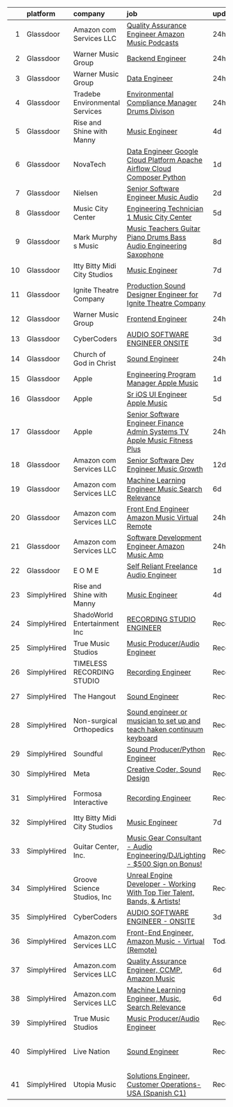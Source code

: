 

|    | platform    | company                        | job                                                                                                                                                                                                                                                                                                                                                                                                                                                                                                                                                                                                                                                                                                                                                                                                                                                                                                                                                                                                                                                                                                                                                                                                                                                                                                                                                                                                                                                                   | update_time   | location                     |
|---:|:------------|:-------------------------------|:----------------------------------------------------------------------------------------------------------------------------------------------------------------------------------------------------------------------------------------------------------------------------------------------------------------------------------------------------------------------------------------------------------------------------------------------------------------------------------------------------------------------------------------------------------------------------------------------------------------------------------------------------------------------------------------------------------------------------------------------------------------------------------------------------------------------------------------------------------------------------------------------------------------------------------------------------------------------------------------------------------------------------------------------------------------------------------------------------------------------------------------------------------------------------------------------------------------------------------------------------------------------------------------------------------------------------------------------------------------------------------------------------------------------------------------------------------------------|:--------------|:-----------------------------|
|  1 | Glassdoor   | Amazon com Services LLC        | [Quality Assurance Engineer  Amazon Music   Podcasts](https://www.glassdoor.com/partner/jobListing.htm?pos=111&ao=1136043&s=58&guid=00000182439922ad9b9798ae2ee3c80e&src=GD_JOB_AD&t=SR&vt=w&cs=1_fc5b47a6&cb=1658991485876&jobListingId=1008032417294&jrtk=3-0-1g91pi8mfhaq2801-1g91pi8msii18800-4230928234f89926-)                                                                                                                                                                                                                                                                                                                                                                                                                                                                                                                                                                                                                                                                                                                                                                                                                                                                                                                                                                                                                                                                                                                                                  | 24h           | Culver City, CA              |
|  2 | Glassdoor   | Warner Music Group             | [Backend Engineer](https://www.glassdoor.com/partner/jobListing.htm?pos=122&ao=1136043&s=58&guid=00000182439922ad9b9798ae2ee3c80e&src=GD_JOB_AD&t=SR&vt=w&cs=1_98d36ac2&cb=1658991485879&jobListingId=1008033547650&jrtk=3-0-1g91pi8mfhaq2801-1g91pi8msii18800-21d17630f831b979-)                                                                                                                                                                                                                                                                                                                                                                                                                                                                                                                                                                                                                                                                                                                                                                                                                                                                                                                                                                                                                                                                                                                                                                                     | 24h           | Broadway, VA                 |
|  3 | Glassdoor   | Warner Music Group             | [Data Engineer](https://www.glassdoor.com/partner/jobListing.htm?pos=119&ao=1136043&s=58&guid=00000182439922ad9b9798ae2ee3c80e&src=GD_JOB_AD&t=SR&vt=w&cs=1_b05a3f87&cb=1658991485879&jobListingId=1008033547976&jrtk=3-0-1g91pi8mfhaq2801-1g91pi8msii18800-60867c0393fb0960-)                                                                                                                                                                                                                                                                                                                                                                                                                                                                                                                                                                                                                                                                                                                                                                                                                                                                                                                                                                                                                                                                                                                                                                                        | 24h           | Broadway, VA                 |
|  4 | Glassdoor   | Tradebe Environmental Services | [Environmental Compliance Manager   Drums Divison](https://www.glassdoor.com/partner/jobListing.htm?pos=102&ao=1110586&s=58&guid=00000182439922ad9b9798ae2ee3c80e&src=GD_JOB_AD&t=SR&vt=w&ea=1&cs=1_6bb8e617&cb=1658991485875&jobListingId=1008032825994&cpc=61E17551093C17CB&jrtk=3-0-1g91pi8mfhaq2801-1g91pi8msii18800-4f56e068c5789a30--6NYlbfkN0B8GMa3RntkcGxyDWRdkTUuLLAj--st5PucnHcqnp1DO5zsBlD8iNfS59qUmHcvRUmzs5KFF4Qh52M5CMieNdJCFHXpMXFA7hUsZ8DFLhY2J004fGjn8m538y5_B9a2s5eLqpzdxHlR8I4WyLVtaBFdEh-SUvq5cpYEU-BqpOIkinWfj0K_aE9geZf2sHDvQ4tptb03xpzOIPxHy53kGWgGdK1zsjs3z7ZgPyvtVN_cQk-2KB71pgaZxiEJmnZjCf5WikR2Q1XIh9sJ0DlErGvHcYXldefiHMJxsdBmQnM7XexzHp5xL5dOeGOhysyjW7R2Wxg4usK6XrKv4GLcM-nYEYQ15tJ-2odEHEcowO_rTqx6Eng9twShUpiLCsgELGBVHrMXrxiylhdzcOfkipKRkIi0E56xL1-3FqkzSo-I6W7F8xLVFf7Bnw7wnfOoelpy989YwUCKf71yQiduMo1RJeGBQc0nixz8-QlovWatj_n9KDbfV6SIeyatI8EK3folztvRAk0O7A%3D%3D)                                                                                                                                                                                                                                                                                                                                                                                                                                                                                                                                                               | 24h           | East Chicago, IN             |
|  5 | Glassdoor   | Rise and Shine with Manny      | [Music Engineer](https://www.glassdoor.com/partner/jobListing.htm?pos=101&ao=1110586&s=58&guid=00000182439922ad9b9798ae2ee3c80e&src=GD_JOB_AD&t=SR&vt=w&ea=1&cs=1_c42fb6c5&cb=1658991485875&jobListingId=1008024935557&cpc=07D58528F3898F33&jrtk=3-0-1g91pi8mfhaq2801-1g91pi8msii18800-7969abbaad5e119b--6NYlbfkN0DwDTMwIWFvcqyhDOox7GpvKG7FakCybxOqgTfDNvNVVkhd9bTlCJJG1E5Ki6DCdwhLwwcZl8mEaEVhZB8IUTE7ft3ao0eFkxgS-yyYpd-xfzcW2OjlKoLbwjKx3I4ChDVC0mrbdnDi23Zfhfdy34WdSaoJPmMvGWhiEn9r7JjVPkQv5WjuCKTh78W5KBrwGiw1RXRdJ_b1tBysyeES_gSv8dBRb1UI0GC7BvdWjQ_Ejvex-oqZwE6bynxF-ZH5XfwaDJWhG8V9DyTodFHNsZh3AV08tlwPck-1FhbcWnN-YYMZxv3rNHCMvrD8B_LgYyTz7LHoURdnmgkKHQRWAeQDvce_DlXh7pzELr_rvzoqKwOTlIFgBH8cGR17rjP2v1O3Dry7Ic9wguC_6uZz6BXQK-7q-V8ulucIfFI9izZPLfZk-5WGi2H79BC62nS1qI509nmQRHGCTl5r50U-16lMLJGyCiBh0ZHspjkJet3SJ1qkXlWNetcvWp_VsJQD6Vmq668Nb5GulQ%3D%3D)                                                                                                                                                                                                                                                                                                                                                                                                                                                                                                                                                                                                 | 4d            | McAllen, TX                  |
|  6 | Glassdoor   | NovaTech                       | [Data Engineer Google Cloud Platform  Apache Airflow  Cloud Composer  Python](https://www.glassdoor.com/partner/jobListing.htm?pos=116&ao=1136043&s=58&guid=00000182439922ad9b9798ae2ee3c80e&src=GD_JOB_AD&t=SR&vt=w&ea=1&cs=1_1dfd8d88&cb=1658991485879&jobListingId=1008030637643&jrtk=3-0-1g91pi8mfhaq2801-1g91pi8msii18800-ed650f6bbf2cf5f6-)                                                                                                                                                                                                                                                                                                                                                                                                                                                                                                                                                                                                                                                                                                                                                                                                                                                                                                                                                                                                                                                                                                                     | 1d            | Remote                       |
|  7 | Glassdoor   | Nielsen                        | [Senior Software Engineer  Music   Audio](https://www.glassdoor.com/partner/jobListing.htm?pos=118&ao=1136043&s=58&guid=00000182439922ad9b9798ae2ee3c80e&src=GD_JOB_AD&t=SR&vt=w&cs=1_d0d5cd10&cb=1658991485879&jobListingId=1008029553879&jrtk=3-0-1g91pi8mfhaq2801-1g91pi8msii18800-9f06dd9f8afff20d-)                                                                                                                                                                                                                                                                                                                                                                                                                                                                                                                                                                                                                                                                                                                                                                                                                                                                                                                                                                                                                                                                                                                                                              | 2d            | Emeryville, CA               |
|  8 | Glassdoor   | Music City Center              | [Engineering Technician 1   Music City Center](https://www.glassdoor.com/partner/jobListing.htm?pos=121&ao=1136043&s=58&guid=00000182439922ad9b9798ae2ee3c80e&src=GD_JOB_AD&t=SR&vt=w&ea=1&cs=1_68ae00b9&cb=1658991485879&jobListingId=1008022851673&jrtk=3-0-1g91pi8mfhaq2801-1g91pi8msii18800-dcc32c9c184252c1-)                                                                                                                                                                                                                                                                                                                                                                                                                                                                                                                                                                                                                                                                                                                                                                                                                                                                                                                                                                                                                                                                                                                                                    | 5d            | Nashville, TN                |
|  9 | Glassdoor   | Mark Murphy s Music            | [Music Teachers  Guitar Piano Drums Bass Audio Engineering Saxophone](https://www.glassdoor.com/partner/jobListing.htm?pos=115&ao=1136043&s=58&guid=00000182439922ad9b9798ae2ee3c80e&src=GD_JOB_AD&t=SR&vt=w&ea=1&cs=1_8c4f9449&cb=1658991485878&jobListingId=1008014213825&jrtk=3-0-1g91pi8mfhaq2801-1g91pi8msii18800-ced0c30461d2bcc5-)                                                                                                                                                                                                                                                                                                                                                                                                                                                                                                                                                                                                                                                                                                                                                                                                                                                                                                                                                                                                                                                                                                                             | 8d            | South Orange, NJ             |
| 10 | Glassdoor   | Itty Bitty Midi City Studios   | [Music Engineer](https://www.glassdoor.com/partner/jobListing.htm?pos=108&ao=1136043&s=58&guid=00000182439922ad9b9798ae2ee3c80e&src=GD_JOB_AD&t=SR&vt=w&ea=1&cs=1_9c1bb7dc&cb=1658991485876&jobListingId=1008018272184&jrtk=3-0-1g91pi8mfhaq2801-1g91pi8msii18800-1e408e6168bff345-)                                                                                                                                                                                                                                                                                                                                                                                                                                                                                                                                                                                                                                                                                                                                                                                                                                                                                                                                                                                                                                                                                                                                                                                  | 7d            | Riverton, NJ                 |
| 11 | Glassdoor   | Ignite Theatre Company         | [Production Sound Designer   Engineer for Ignite Theatre Company](https://www.glassdoor.com/partner/jobListing.htm?pos=120&ao=1136043&s=58&guid=00000182439922ad9b9798ae2ee3c80e&src=GD_JOB_AD&t=SR&vt=w&ea=1&cs=1_ad00447b&cb=1658991485879&jobListingId=1008018312130&jrtk=3-0-1g91pi8mfhaq2801-1g91pi8msii18800-21ee75caf62bbc12-)                                                                                                                                                                                                                                                                                                                                                                                                                                                                                                                                                                                                                                                                                                                                                                                                                                                                                                                                                                                                                                                                                                                                 | 7d            | Saint Louis, MO              |
| 12 | Glassdoor   | Warner Music Group             | [Frontend Engineer](https://www.glassdoor.com/partner/jobListing.htm?pos=114&ao=1136043&s=58&guid=00000182439922ad9b9798ae2ee3c80e&src=GD_JOB_AD&t=SR&vt=w&cs=1_c06b4e5e&cb=1658991485878&jobListingId=1008033637756&jrtk=3-0-1g91pi8mfhaq2801-1g91pi8msii18800-ee723e673fad9c47-)                                                                                                                                                                                                                                                                                                                                                                                                                                                                                                                                                                                                                                                                                                                                                                                                                                                                                                                                                                                                                                                                                                                                                                                    | 24h           | New York, NY                 |
| 13 | Glassdoor   | CyberCoders                    | [AUDIO SOFTWARE ENGINEER   ONSITE](https://www.glassdoor.com/partner/jobListing.htm?pos=106&ao=1110586&s=58&guid=00000182439922ad9b9798ae2ee3c80e&src=GD_JOB_AD&t=SR&vt=w&ea=1&cs=1_198ddf6e&cb=1658991485876&jobListingId=1008025415201&cpc=AC285F3A3ECA6BB0&jrtk=3-0-1g91pi8mfhaq2801-1g91pi8msii18800-3bd16286be0991e9--6NYlbfkN0CpFJQzrgRR8WqXWK1qKKEqALWJw739KlKqr2H-MSI4eoBlI4EFrmor2FYZMP3muM1jAE7yYqBMhYdFXvXCy_BVIV-ojIczkDvGmxEd1bzLkaCTOwAcx95WftiXyUBtt9ZJ7NIXQRdj_sJwyWhgzrQ5fMfDCSyCSmRcSixAN4OjYZ6Jfr7jwL1R4WTrXaRvTXvIfz9uaBFR06yPh9iLDE6pPuLPMCDA-Jf1z5X5PenVrmBuVLvHkGIyOFWETxbYfAObMpykyrVmaFVdoCt6w1JwmNlM3J2PMkaN7UzEqIex6kIiO80GePfo-kMWw3pL3c76XXi8FLRYsxDIUET0GoRHRGN-Bdu7Qcfinr-A5lPLTfKKd27SvLFdkjD4c61mMNLgtdzqVq5nyA8tlIfwTA8zxkIzWTjvhZfAAWeIMIJjlEFQGC0lfjtW6lbS3XiN8ExkABgvGlFLjiTW88PFinnUyJUlxwA4p8swZLL5e4RiLG0r-uvF4WNC6DD8ZZRIvSPoxxsXlCQjFx6_JldlPLe7rMhaZTAAdKm2aiMzW15faemt6MOZ6bHt7mUvRUjMNo8969vMWpTDyM1DiV6SWf2ZK2y8yn1iC10thTWeDHcI63AZzLhvGVy8_DgljzxX8VS8nkp9RW_b5_QXOWhhFdK5wARSWXkefLi-K9Btbac2MM2jROYKcBbR4k0JO-YdLcM2J_WMtE7KHX7YbnXA5x28RJDv5ONYoES8N1PT5aEcUsC9lUKLnEuDCh-w6DDJn4TeECB53LwKs6Wc9SwMInpso7Ar_qR-MDLr9y3RyR2QCB5j2_1Hq7fhtn4moXqyH5HO7w7eRE3HFtFfOQesGvFISUJApCllbehKIXHiq_GhHqrgnZ-ULwywKXhn2kaXfLj3BDewmLezJI9AKP4O6wp2Klj60YoA5HWUQci7EP8U_3Z14dkstxUde6KmIdJM-DvJ2xnPAbx5tRD01SyOueCyUZ7UdUYGTi8%3D)                                                                                             | 3d            | San Jose, CA                 |
| 14 | Glassdoor   | Church of God in Christ        | [Sound Engineer](https://www.glassdoor.com/partner/jobListing.htm?pos=110&ao=1136043&s=58&guid=00000182439922ad9b9798ae2ee3c80e&src=GD_JOB_AD&t=SR&vt=w&ea=1&cs=1_ff653496&cb=1658991485876&jobListingId=1008034088041&jrtk=3-0-1g91pi8mfhaq2801-1g91pi8msii18800-e56448383489d513-)                                                                                                                                                                                                                                                                                                                                                                                                                                                                                                                                                                                                                                                                                                                                                                                                                                                                                                                                                                                                                                                                                                                                                                                  | 24h           | Detroit, MI                  |
| 15 | Glassdoor   | Apple                          | [Engineering Program Manager   Apple Music](https://www.glassdoor.com/partner/jobListing.htm?pos=104&ao=1110586&s=58&guid=00000182439922ad9b9798ae2ee3c80e&src=GD_JOB_AD&t=SR&vt=w&cs=1_c446c7a2&cb=1658991485875&jobListingId=1008030311979&cpc=F41FEAB56D215062&jrtk=3-0-1g91pi8mfhaq2801-1g91pi8msii18800-85cef776cf358dcf--6NYlbfkN0BvKrLyj5gPmtZO9T8euul8TCxuuKNOtzRJOomxnwSEodTz2Bc-sPZlFpP0h5lDivpXCHGzP9feHp36xzq8NEHSskOaI0J1ZieXzTrDf4Dd8gslN0xxXwxtQIgCho7M7YtLN3C7mGyXNe3ojva2HBViw2u24k8JPr84TPNYrPM15wqHyTlcLFfn5CotoOVKB9wK7jC-aIPgGLfKj88g-SnqGJGUGinCKLdNoKEV3OTv4YoahGwcY3M0MdvjkCA975xkuXGoHeRLHnoc__doYPaYdzsLd4G9fyJI-LCXgckbMtBbjdgHb_EvvvIJbVd3byMKYLtAxGG8pbObK-WN58ceeUEyZhDpTG8ozOnQ-1VffZ4lQE98G4aUEaGpmhIrCgbXqqh1Pj2erbngvQWXMsHmY79NrqmCauG3t9OPSvsSnqIaO4fi-lJBkXyIbBRIFfKYVoX8bOCN1tPpvSdnFulR2QoxdUucYqv4gVZxOAXaeyFDPNfoW-m-lEGFKTQLyQCvtucrt6SQhF324LiHpCBG1nbnS4WswgmroJqx10m0jM0aAV5s50EcdKnzDyloPGJTBOC5EbJEdRz3mn6WFU9FQbqXa-AsMNdntRGFjoJlV3g1vpC0JGyijUpFuM6yxoX-wTOKHBF-uAMxFcVqlxiBNbAn583y_bPDEIWPYVL7Bu5RXqmQrkqEalGrBWNh2gqGdyvHcb_dCTNZy8622doUk9pEZOFwWhMmj4M6bmhD78jhruG32GyfqPpDme-KfZ25ah-oC-vewjLzEFQgSLsn08y8Qjvcw0tUVGyhQ11c73WO2ZcB5GYpN16jQaDSqXJAFAEzgJ2fB4KxwSY3YxbJCj9rIy1cPKNFkDuW8ug8SvVUcVAIFn9-kmrpvVwAi7Pvg7-I-O1bZCDiDyK_UZkpVqp57tNMy32mDyEO5QKk_S81zgHpGyaTpD2Lww3w_MqwmUrkjCV_N_S4W3X2j_K0)                                                                                                       | 1d            | New York, NY                 |
| 16 | Glassdoor   | Apple                          | [Sr  iOS UI Engineer Apple Music](https://www.glassdoor.com/partner/jobListing.htm?pos=103&ao=1110586&s=58&guid=00000182439922ad9b9798ae2ee3c80e&src=GD_JOB_AD&t=SR&vt=w&cs=1_255db499&cb=1658991485875&jobListingId=1008022113414&cpc=FB7E4A1762AE5BEC&jrtk=3-0-1g91pi8mfhaq2801-1g91pi8msii18800-099baf42b9eafa47--6NYlbfkN0BvKrLyj5gPmtZO9T8euul8TCxuuKNOtzRJOomxnwSEodTz2Bc-sPZl1dBMH13w-jPKZvEUSfhpindl44lJg9ANBz-lVJwvEOHC-mTwCkUqsaqe0LusnXov8PBUNNnsgt2AX2Ly9neLRrQzLQRZz9vOhotSOMC_Zw1R27wVVFBpfs5JUVAM-SPAJM1nGM0pKZHLxhVo4S3CM6Q0kq1xnxWkGPE_YjXwcWwi_greXgoLWwVHL-d5BQs1KA6c0aEt4oQW5Ztwk9c6pl2-8IBLuk78RS97OcL2V-rYGzzkfaRFIylCP6zG9jv-wvhz2drrYwdnH5KzuSyThk1bfabCNFCBQZYgPci0km38Wn-uHhkDpkC9u8rYUO3YaXBF-Pj9VomkjjKRd5l-jQMYXzTWOyv_05cZGIcp0hr49m_mOpjJfd2hw4EunY0OkkLCiHd6hyZvDf4lTQfOTHai8J9mKPyO27M22DaRDgCp55vHW-K1Mykst7P3IdWtCayXMDQxo_CTAfwQaib0zPV5Usu5hAhoyjEQY_ZtvkuEBdkF88AUqpFbS5PxaZDN9hiRdRar54K8T4zu1XDPOdgkt55pabxcv8gjwU1uoQaCMrbod9d_BhiU2MQY4O1ljZGrV3c4BquYnj8E72U0CzRi1XrofyVWkJ1UjIJ7eh5RDFKvLc2d99Y1zMmuDWE5_AAm9HHq8RG6zWI7KnVj-Ul4wyGdLG7bw8YvJVrSrYGm10sIfhqyUn0_v6XGfXWUj3KftgGnVNM5wCFjvwHl-7AiXc0XGAsq-Qel8d7U8JNSaPFNPyNGtsKVbQlreCYfOln9U9ryzobNXRHSEPyajytLr2gr-7_axRs_rySo_PRlVJusj3Hec7R7KnnEOERsXVhco-6-afp1ip4lR7g6lbSFCL-DcxdoSuTD2MYvpF3so147yInEKE1OukKpybfvTglY-YFJAQ4wlp1v-nD3_YTSk-GEIi4A)                                                                                                                 | 5d            | Seattle, WA                  |
| 17 | Glassdoor   | Apple                          | [Senior Software Engineer   Finance   Admin Systems  TV   Apple Music  Fitness Plus ](https://www.glassdoor.com/partner/jobListing.htm?pos=105&ao=1110586&s=58&guid=00000182439922ad9b9798ae2ee3c80e&src=GD_JOB_AD&t=SR&vt=w&cs=1_9b28ac16&cb=1658991485876&jobListingId=1008034378587&cpc=9908D8D4413DBB8A&jrtk=3-0-1g91pi8mfhaq2801-1g91pi8msii18800-dc5d687be4680fe5--6NYlbfkN0BvKrLyj5gPmtZO9T8euul8TCxuuKNOtzRJOomxnwSEodTz2Bc-sPZlADHp0xxmf8X3A14KL0vEfq7o0fM5uYB5TMCuFyM5s6w67HyK5AHidmNvtQ5o5W556atvdZGSMqFNHrgJu1D18kdru1btm9jWtcPk1zpIxyyvXPlguMg5Csv3HsErafR2s4DjBZPPuERc05T6MH1jvWaAOmUalVHYzD1bRcb9CRmgc_Hw4EvMjT2KqjrZ2id_n4DryVC9WqWbvDUA_R8rCA20hLhECDb0mNdJm-a7r87ps_Bqmx5mfwKTlQwPU7IjYgGC4R8HN8u9PpQlBwc4D37AM_vEQisGYmmCwkgSL_p8du4z-3vzvfpnMjFCxIlMmWqbK0WKKvg_JIlVwUb8r6mdaKM80NSFuW7WconzbPB5m7dwMbnu1bIJK9d-r3NZy9zMaSjL4grgr8h4GxyftEXK1we4itrRB5CWDrf5tDZPo5DKhpvcGuPGIp7BZmB5FiaIX1Q0fks9A2tZ_0hfyucZxTuA9R7suHl4QU75edSgAeisfnZvAhxgw1kLkC_Xb7kb6WHfJN1ZdZvEqcmmDqw75CDwPd__mcR6bqC5HkScNCr_hahLiIgf-BuXEQqhHWHNcgAxgvLskXP0kHKsKA_8AkDax67nq3cz_GiZYkNKW83VhBTOR01ObfpzvlmBQ8o3jbV62MhgKkJlIz8qVkfmHntnp5A28sQ9apl2KQj_Q7biRUY7TkpJ-lNHLt8y9IIJ3xv8TlL4PKhVBCfycYCD36yeHh5fwt-qVlVejnjPqU2Op2nlXI83FilNznETGSp2YgXMo7xFIY0CUSO_8IUHqtSKEJTEzU3AU5efOGgWspnM8l8nnB8clKUBV8w5OUKoXr70Jhq3hjXnohRLVggNKrtnTWrj5G42hUqhaR1Iq7GVkPR9EY11iwoGp2Qt_tDAYcx6xPYlFzSrTwX6xekQXq7Es3UNkFDeB6eZBBNn8JmAjI6tDUINxmZssRiv1ZW7cPlFILpua0qvHok5fg%3D%3D) | 24h           | Austin, TX                   |
| 18 | Glassdoor   | Amazon com Services LLC        | [Senior Software Dev Engineer  Music Growth](https://www.glassdoor.com/partner/jobListing.htm?pos=117&ao=1136043&s=58&guid=00000182439922ad9b9798ae2ee3c80e&src=GD_JOB_AD&t=SR&vt=w&cs=1_1727af0b&cb=1658991485879&jobListingId=1008007305039&jrtk=3-0-1g91pi8mfhaq2801-1g91pi8msii18800-fd068f3dd44e8268-)                                                                                                                                                                                                                                                                                                                                                                                                                                                                                                                                                                                                                                                                                                                                                                                                                                                                                                                                                                                                                                                                                                                                                           | 12d           | Seattle, WA                  |
| 19 | Glassdoor   | Amazon com Services LLC        | [Machine Learning Engineer  Music  Search Relevance](https://www.glassdoor.com/partner/jobListing.htm?pos=109&ao=1136043&s=58&guid=00000182439922ad9b9798ae2ee3c80e&src=GD_JOB_AD&t=SR&vt=w&cs=1_d4d35352&cb=1658991485876&jobListingId=1008019330618&jrtk=3-0-1g91pi8mfhaq2801-1g91pi8msii18800-a730bb850a869808-)                                                                                                                                                                                                                                                                                                                                                                                                                                                                                                                                                                                                                                                                                                                                                                                                                                                                                                                                                                                                                                                                                                                                                   | 6d            | San Francisco, CA            |
| 20 | Glassdoor   | Amazon com Services LLC        | [Front End Engineer  Amazon Music   Virtual  Remote ](https://www.glassdoor.com/partner/jobListing.htm?pos=107&ao=1136043&s=58&guid=00000182439922ad9b9798ae2ee3c80e&src=GD_JOB_AD&t=SR&vt=w&cs=1_2fb41917&cb=1658991485876&jobListingId=1008032417781&jrtk=3-0-1g91pi8mfhaq2801-1g91pi8msii18800-edd5263c3354cd52-)                                                                                                                                                                                                                                                                                                                                                                                                                                                                                                                                                                                                                                                                                                                                                                                                                                                                                                                                                                                                                                                                                                                                                  | 24h           | California                   |
| 21 | Glassdoor   | Amazon com Services LLC        | [Software Development Engineer  Amazon Music  Amp](https://www.glassdoor.com/partner/jobListing.htm?pos=112&ao=1136043&s=58&guid=00000182439922ad9b9798ae2ee3c80e&src=GD_JOB_AD&t=SR&vt=w&cs=1_cb150f01&cb=1658991485876&jobListingId=1008032417360&jrtk=3-0-1g91pi8mfhaq2801-1g91pi8msii18800-4beffd2097cefa0b-)                                                                                                                                                                                                                                                                                                                                                                                                                                                                                                                                                                                                                                                                                                                                                                                                                                                                                                                                                                                                                                                                                                                                                     | 24h           | Atlanta, GA                  |
| 22 | Glassdoor   | E O M E                        | [Self Reliant Freelance Audio Engineer](https://www.glassdoor.com/partner/jobListing.htm?pos=113&ao=1136043&s=58&guid=00000182439922ad9b9798ae2ee3c80e&src=GD_JOB_AD&t=SR&vt=w&ea=1&cs=1_1fb68f88&cb=1658991485876&jobListingId=1008030927454&jrtk=3-0-1g91pi8mfhaq2801-1g91pi8msii18800-e2b53870cd1e58f7-)                                                                                                                                                                                                                                                                                                                                                                                                                                                                                                                                                                                                                                                                                                                                                                                                                                                                                                                                                                                                                                                                                                                                                           | 1d            | Brooklyn, NY                 |
| 23 | SimplyHired | Rise and Shine with Manny      | [Music Engineer](https://www.simplyhired.com/job/fAvmSbF5ztttx11D3hBpENjUOKqrfi-uhfuAio1Ywpm1s6BK1t2KDg?q=music+engineer)                                                                                                                                                                                                                                                                                                                                                                                                                                                                                                                                                                                                                                                                                                                                                                                                                                                                                                                                                                                                                                                                                                                                                                                                                                                                                                                                             | 4d            | McAllen, TX                  |
| 24 | SimplyHired | ShadoWorld Entertainment Inc   | [RECORDING STUDIO ENGINEER](https://www.simplyhired.com/job/GwCuzAE1Z75JKGOc64ylj3GPMzBTziX1HpRLOs1Ry1SWuirAjqBXVA?q=music+engineer)                                                                                                                                                                                                                                                                                                                                                                                                                                                                                                                                                                                                                                                                                                                                                                                                                                                                                                                                                                                                                                                                                                                                                                                                                                                                                                                                  | Recently      | Los Angeles, CA              |
| 25 | SimplyHired | True Music Studios             | [Music Producer/Audio Engineer](https://www.simplyhired.com/job/6Ue9ErnKmIN0CiGc6YNknqnXfYGF8umQarjiJIWuUQugqNcwh7iIIA?q=music+engineer)                                                                                                                                                                                                                                                                                                                                                                                                                                                                                                                                                                                                                                                                                                                                                                                                                                                                                                                                                                                                                                                                                                                                                                                                                                                                                                                              | Recently      | Smithfield, RI               |
| 26 | SimplyHired | TIMELESS RECORDING STUDIO      | [Recording Engineer](https://www.simplyhired.com/job/IWPOl1A7-it5xMvJKu5he9ixIA3IPUN3273mrUskwqAjTCqcVCg3yw?q=music+engineer)                                                                                                                                                                                                                                                                                                                                                                                                                                                                                                                                                                                                                                                                                                                                                                                                                                                                                                                                                                                                                                                                                                                                                                                                                                                                                                                                         | Recently      | Cincinnati, OH               |
| 27 | SimplyHired | The Hangout                    | [Sound Engineer](https://www.simplyhired.com/job/pPtma4KfpJL8yv0IV160PCctZ7zJieTNPnwDrISJ5-REzhgDQyRTVw?q=music+engineer)                                                                                                                                                                                                                                                                                                                                                                                                                                                                                                                                                                                                                                                                                                                                                                                                                                                                                                                                                                                                                                                                                                                                                                                                                                                                                                                                             | Recently      | Myrtle Beach, SC             |
| 28 | SimplyHired | Non-surgical Orthopedics       | [Sound engineer or musician to set up and teach haken continuum keyboard](https://www.simplyhired.com/job/7y5RxfWgvBhvD5ARANj7xR1wS24g3fPvxpYIHCnLHOc6p5-BJXdA0g?q=music+engineer)                                                                                                                                                                                                                                                                                                                                                                                                                                                                                                                                                                                                                                                                                                                                                                                                                                                                                                                                                                                                                                                                                                                                                                                                                                                                                    | Recently      | Hicksville, NY               |
| 29 | SimplyHired | Soundful                       | [Sound Producer/Python Engineer](https://www.simplyhired.com/job/fKwTfqRWVzhZJJT6yoybTUB5_pL76wxlddnu6kqy2_naoU7JVaHVBQ?q=music+engineer)                                                                                                                                                                                                                                                                                                                                                                                                                                                                                                                                                                                                                                                                                                                                                                                                                                                                                                                                                                                                                                                                                                                                                                                                                                                                                                                             | Recently      | Remote                       |
| 30 | SimplyHired | Meta                           | [Creative Coder, Sound Design](https://www.simplyhired.com/job/n2_aAa79zz0NtsdWJigL3Knz716MJWRolWS8tBw6yovOF3e-t9vjmg?q=music+engineer)                                                                                                                                                                                                                                                                                                                                                                                                                                                                                                                                                                                                                                                                                                                                                                                                                                                                                                                                                                                                                                                                                                                                                                                                                                                                                                                               | Recently      | Remote                       |
| 31 | SimplyHired | Formosa Interactive            | [Recording Engineer](https://www.simplyhired.com/job/29sDM0Sr9JlQYH7solN3F74VDbJwVqpkxGxp49jc-twKzjzyunLXRQ?q=music+engineer)                                                                                                                                                                                                                                                                                                                                                                                                                                                                                                                                                                                                                                                                                                                                                                                                                                                                                                                                                                                                                                                                                                                                                                                                                                                                                                                                         | Recently      | Los Angeles, CA              |
| 32 | SimplyHired | Itty Bitty Midi City Studios   | [Music Engineer](https://www.simplyhired.com/job/0SNUhniVb7j57h-8Ew-uj09_dA1sgWunHweq3rtSvwiz-QC217tuRA?q=music+engineer)                                                                                                                                                                                                                                                                                                                                                                                                                                                                                                                                                                                                                                                                                                                                                                                                                                                                                                                                                                                                                                                                                                                                                                                                                                                                                                                                             | 7d            | Riverton, NJ                 |
| 33 | SimplyHired | Guitar Center, Inc.            | [Music Gear Consultant - Audio Engineering/DJ/Lighting - $500 Sign on Bonus!](https://www.simplyhired.com/job/A1q2-hoFBf33n2hzvrtqJdUCpA-f5UgA83I6sNug1CkHmCGdLFdqzA?q=music+engineer)                                                                                                                                                                                                                                                                                                                                                                                                                                                                                                                                                                                                                                                                                                                                                                                                                                                                                                                                                                                                                                                                                                                                                                                                                                                                                | Recently      | Nashville, TN                |
| 34 | SimplyHired | Groove Science Studios, Inc    | [Unreal Engine Developer - Working With Top Tier Talent, Bands, & Artists!](https://www.simplyhired.com/job/tMUv0bhv1WXQseALxCUyt4HnppYbuHAxKhmBeo43qD4xlbIyIH-L1Q?q=music+engineer)                                                                                                                                                                                                                                                                                                                                                                                                                                                                                                                                                                                                                                                                                                                                                                                                                                                                                                                                                                                                                                                                                                                                                                                                                                                                                  | Recently      | Remote                       |
| 35 | SimplyHired | CyberCoders                    | [AUDIO SOFTWARE ENGINEER - ONSITE](https://www.simplyhired.com/job/ozURCSQMPXuBoKpd3Z16RFpvhAneRVkaQ3_pVWMvlGgUW7RE9IDnpg?q=music+engineer)                                                                                                                                                                                                                                                                                                                                                                                                                                                                                                                                                                                                                                                                                                                                                                                                                                                                                                                                                                                                                                                                                                                                                                                                                                                                                                                           | 3d            | San Jose, CA                 |
| 36 | SimplyHired | Amazon.com Services LLC        | [Front-End Engineer, Amazon Music - Virtual (Remote)](https://www.simplyhired.com/job/AacgDaKIa5bSDUdhgy4yVyYrcGGGicjyScwYEs4Py461Ksq2-3jl1Q?q=music+engineer)                                                                                                                                                                                                                                                                                                                                                                                                                                                                                                                                                                                                                                                                                                                                                                                                                                                                                                                                                                                                                                                                                                                                                                                                                                                                                                        | Today         | California                   |
| 37 | SimplyHired | Amazon.com Services LLC        | [Quality Assurance Engineer, CCMP, Amazon Music](https://www.simplyhired.com/job/9O5b8UCL_FagD3MnC-mnQwt8wWSVYG7QYw1c9QnXBgZc6qs2v3_Efg?q=music+engineer)                                                                                                                                                                                                                                                                                                                                                                                                                                                                                                                                                                                                                                                                                                                                                                                                                                                                                                                                                                                                                                                                                                                                                                                                                                                                                                             | 6d            | Sunnyvale, CA                |
| 38 | SimplyHired | Amazon.com Services LLC        | [Machine Learning Engineer, Music, Search Relevance](https://www.simplyhired.com/job/KzEEbrZnbmpqx-INdJvKHeVJ8OyzRJpCWKM3HzNHaD75HTKITgC4rw?q=music+engineer)                                                                                                                                                                                                                                                                                                                                                                                                                                                                                                                                                                                                                                                                                                                                                                                                                                                                                                                                                                                                                                                                                                                                                                                                                                                                                                         | 6d            | San Francisco, CA            |
| 39 | SimplyHired | True Music Studios             | [Music Producer/Audio Engineer](https://www.simplyhired.com/job/6Ue9ErnKmIN0CiGc6YNknqnXfYGF8umQarjiJIWuUQugqNcwh7iIIA?q=music+engineer)                                                                                                                                                                                                                                                                                                                                                                                                                                                                                                                                                                                                                                                                                                                                                                                                                                                                                                                                                                                                                                                                                                                                                                                                                                                                                                                              | Recently      | Smithfield, RI               |
| 40 | SimplyHired | Live Nation                    | [Sound Engineer](https://www.simplyhired.com/job/YXkGvIVC9njYV5ZW3Pd0vPKForScbz8phHemptpJucOzhW1opysvPQ?q=music+engineer)                                                                                                                                                                                                                                                                                                                                                                                                                                                                                                                                                                                                                                                                                                                                                                                                                                                                                                                                                                                                                                                                                                                                                                                                                                                                                                                                             | Recently      | Los Angeles, CA +3 locations |
| 41 | SimplyHired | Utopia Music                   | [Solutions Engineer, Customer Operations- USA (Spanish C1)](https://www.simplyhired.com/job/akzsMZNe6g3W7Qql0spMiS33wrW-e2Q-LS-5sFgnTmLL3o1GEmhtdA?q=music+engineer)                                                                                                                                                                                                                                                                                                                                                                                                                                                                                                                                                                                                                                                                                                                                                                                                                                                                                                                                                                                                                                                                                                                                                                                                                                                                                                  | Recently      | Los Angeles, CA              |